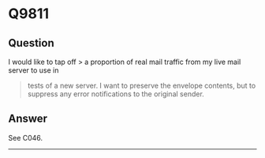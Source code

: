 Q9811
=====

Question
--------

I would like to  tap off > a proportion of real mail traffic from my live mail server to use in
> tests of a new server. I want to preserve the envelope contents, but
> to suppress any error notifications to the original sender.

Answer
------

See C046.

* * * * *
